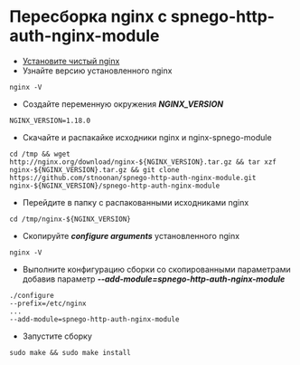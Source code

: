 # Пересборка nginx с spnego-http-auth-nginx-module
* [Установите чистый nginx](../../../install/debian.md)
* Узнайте версию установленного nginx
```
nginx -V
```
* Создайте переменную окружения ***NGINX_VERSION***
```
NGINX_VERSION=1.18.0
```
* Скачайте и распакайке исходники nginx и nginx-spnego-module
```
cd /tmp && wget http://nginx.org/download/nginx-${NGINX_VERSION}.tar.gz && tar xzf nginx-${NGINX_VERSION}.tar.gz && git clone https://github.com/stnoonan/spnego-http-auth-nginx-module.git nginx-${NGINX_VERSION}/spnego-http-auth-nginx-module
```
* Перейдите в папку с распакованными исходниками nginx
```
cd /tmp/nginx-${NGINX_VERSION}
```
* Cкопируйте ***configure arguments*** установленного nginx
```
nginx -V
```
* Выполните конфигурацию сборки со скопированными параметрами добавив параметр ***--add-module=spnego-http-auth-nginx-module***
```
./configure
--prefix=/etc/nginx
...
--add-module=spnego-http-auth-nginx-module
```
* Запустите сборку
```
sudo make && sudo make install
```